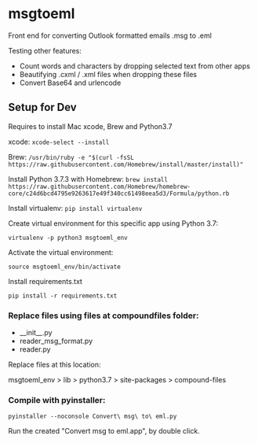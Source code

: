 # msgtoeml
Front end for converting Outlook formatted emails .msg to .eml

Testing other features:
- Count words and characters by dropping selected text from other apps
- Beautifying .cxml / .xml files when dropping these files
- Convert Base64 and urlencode

## Setup for Dev
Requires to install Mac xcode, Brew and Python3.7

xcode:
`xcode-select --install`

Brew:
`/usr/bin/ruby -e "$(curl -fsSL https://raw.githubusercontent.com/Homebrew/install/master/install)"`

Install Python 3.7.3 with Homebrew:
`brew install https://raw.githubusercontent.com/Homebrew/homebrew-core/c24d6bcd4795e9263617e49f340cc61498eea5d3/Formula/python.rb`

Install virtualenv:
`pip install virtualenv`


Create virtual environment for this specific app using Python 3.7:

`virtualenv -p python3 msgtoeml_env`

Activate the virtual environment:

`source msgtoeml_env/bin/activate`

Install requirements.txt

`pip install -r requirements.txt`

### Replace files using files at compoundfiles folder: 
- \_\_init\_\_.py
- reader_msg_format.py
- reader.py

Replace files at this location:

msgtoeml_env > lib > python3.7 > site-packages > compound-files

### Compile with pyinstaller:

`pyinstaller --noconsole Convert\ msg\ to\ eml.py`

Run the created "Convert msg to eml.app", by double click.


